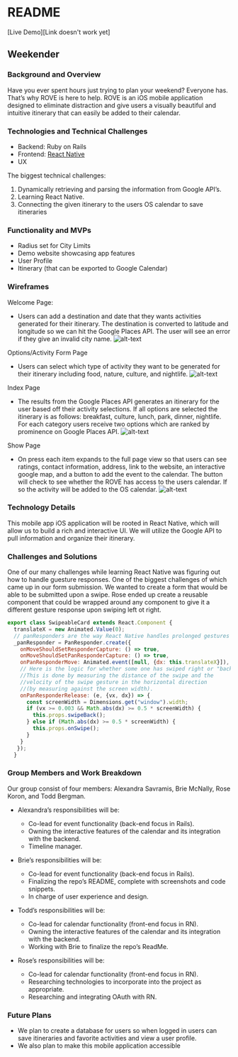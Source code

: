 # README

[Live Demo][Link doesn't work yet]

## Weekender

### Background and Overview
Have you ever spent hours just trying to plan your weekend? Everyone has. That’s why ROVE is here to help. ROVE is an iOS mobile application designed to eliminate distraction and give users a visually beautiful and intuitive itinerary that can easily be added to their calendar.

### Technologies and Technical Challenges
  * Backend: Ruby on Rails
  * Frontend: [React Native](https://github.com/facebook/react-native)
  * UX

The biggest technical challenges:
1. Dynamically retrieving and parsing the information from Google API’s.
2. Learning React Native.
3. Connecting the given itinerary to the users OS calendar to save itineraries

### Functionality and MVPs
  * Radius set for City Limits
  * Demo website showcasing app features
  * User Profile
  * Itinerary (that can be exported to Google Calendar)

### Wireframes
Welcome Page:
+ Users can add a destination and date that they wants activities generated for their itinerary. The destination is converted to latitude and longitude so we can hit the Google Places API. The user will see an error if they give an invalid city name.
![alt-text](https://i.imgur.com/5FYNVDo.png)

Options/Activity Form Page
+ Users can select which type of activity they want to be generated for their itinerary including food, nature, culture, and nightlife.
![alt-text](https://i.imgur.com/BxeR9mk.png)

Index Page
+ The results from the Google Places API generates an itinerary for the user based off their activity selections. If all options are selected the itinerary is as follows: breakfast, culture, lunch, park, dinner, nightlife.  For each category users receive two options which are ranked by prominence on Google Places API.
![alt-text](https://i.imgur.com/T3kE3o1.png)

Show Page
+ On press each item expands to the full page view so that users can see ratings, contact information, address, link to the website, an interactive google map, and a button to add the event to the calendar. The button will check to see whether the ROVE has access to the users calendar. If so the activity will be added to the OS calendar.
![alt-text](https://i.imgur.com/oag6dnk.png)

### Technology Details
This mobile app iOS application will be rooted in React Native, which will allow us to build a rich and interactive UI. We will utilize the Google API to pull information and organize their itinerary.

### Challenges and Solutions
One of our many challenges while learning React Native was figuring out how to handle guesture responses. One of the biggest challenges of which came up in  our form submission. We wanted to create a form that would be able to be submitted upon a swipe. Rose ended up create a reusable component that could be wrapped around any component to give it a different gesture response upon swiping left ot right.
```javascript
export class SwipeableCard extends React.Component {
  translateX = new Animated.Value(0);
  // panResponders are the way React Native handles prolonged gestures
  _panResponder = PanResponder.create({
    onMoveShouldSetResponderCapture: () => true,
    onMoveShouldSetPanResponderCapture: () => true,
    onPanResponderMove: Animated.event([null, {dx: this.translateX}]),
    // Here is the logic for whether some one has swiped right or "back".
    //This is done by measuring the distance of the swipe and the 
    //velocity of the swipe gesture in the horizontal direction
    //(by measuring against the screen width).
    onPanResponderRelease: (e, {vx, dx}) => {
      const screenWidth = Dimensions.get("window").width;
      if (vx >= 0.003 && Math.abs(dx) >= 0.5 * screenWidth) {
        this.props.swipeBack();
      } else if (Math.abs(dx) >= 0.5 * screenWidth) {
        this.props.onSwipe();
      }
    }
   });
  }
  ```
 

### Group Members and Work Breakdown
Our group consist of four members: Alexandra Savramis, Brie McNally, Rose Koron, and Todd Bergman.

+ Alexandra’s responsibilities will be:
  + Co-lead for event functionality (back-end focus in Rails).
  + Owning the interactive features of the calendar and its integration with the backend.
  + Timeline manager.

+ Brie’s responsibilities will be:
  + Co-lead for event functionality (back-end focus in Rails).
  + Finalizing the repo’s README, complete with screenshots and code snippets.
  + In charge of user experience and design.

+ Todd’s responsibilities will be:
  + Co-lead for calendar functionality (front-end focus in RN).
  + Owning the interactive features of the calendar and its integration with the backend.
  + Working with Brie to finalize the repo’s ReadMe.

+ Rose’s responsibilities will be:
  + Co-lead for calendar functionality (front-end focus in RN).
  + Researching technologies to incorporate into the project as appropriate.
  + Researching and integrating OAuth with RN.

### Future Plans
+ We plan to create a database for users so when logged in users can save itineraries and favorite activities and view a user profile.
+ We also plan to make this mobile application accessible
